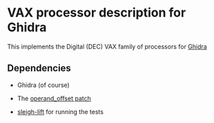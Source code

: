 # VAX processor description for Ghidra

This implements the Digital (DEC) VAX family of processors for
[Ghidra](https://ghidra-sre.org)

## Dependencies

* Ghidra (of course)

* The [operand_offset patch](https://github.com/kkaempf/ghidra-vintage/tree/introduce-operand-offset)

* [sleigh-lift](https://github.com/lifting-bits/sleigh) for running the tests
